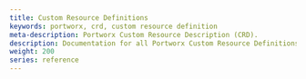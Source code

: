 ```yaml
---
title: Custom Resource Definitions
keywords: portworx, crd, custom resource definition
meta-description: Portworx Custom Resource Description (CRD).
description: Documentation for all Portworx Custom Resource Definitions (CRDs)
weight: 200
series: reference
---
```

